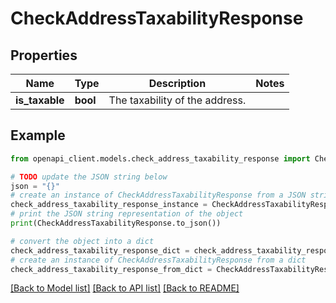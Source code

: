 # CheckAddressTaxabilityResponse


## Properties

Name | Type | Description | Notes
------------ | ------------- | ------------- | -------------
**is_taxable** | **bool** | The taxability of the address. | 

## Example

```python
from openapi_client.models.check_address_taxability_response import CheckAddressTaxabilityResponse

# TODO update the JSON string below
json = "{}"
# create an instance of CheckAddressTaxabilityResponse from a JSON string
check_address_taxability_response_instance = CheckAddressTaxabilityResponse.from_json(json)
# print the JSON string representation of the object
print(CheckAddressTaxabilityResponse.to_json())

# convert the object into a dict
check_address_taxability_response_dict = check_address_taxability_response_instance.to_dict()
# create an instance of CheckAddressTaxabilityResponse from a dict
check_address_taxability_response_from_dict = CheckAddressTaxabilityResponse.from_dict(check_address_taxability_response_dict)
```
[[Back to Model list]](../README.md#documentation-for-models) [[Back to API list]](../README.md#documentation-for-api-endpoints) [[Back to README]](../README.md)


